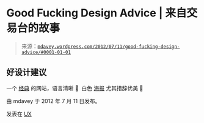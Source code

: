 <!--yml

类别：未分类

日期：2024 年 5 月 18 日 06:37:35

-->

# Good Fucking Design Advice | 来自交易台的故事

> 来源：[`mdavey.wordpress.com/2012/07/11/good-fucking-design-advice/#0001-01-01`](https://mdavey.wordpress.com/2012/07/11/good-fucking-design-advice/#0001-01-01)

## 好设计建议

一个 [经典](http://www.goodfuckingdesignadvice.com/) 的网站，语言清晰 🙂  白色 [海报](http://store.goodfuckingdesignadvice.com/product/white-poster) 尤其措辞优美 🙂

由 mdavey 于 2012 年 7 月 11 日发布。

发表在 [UX](https://mdavey.wordpress.com/category/ux/)
